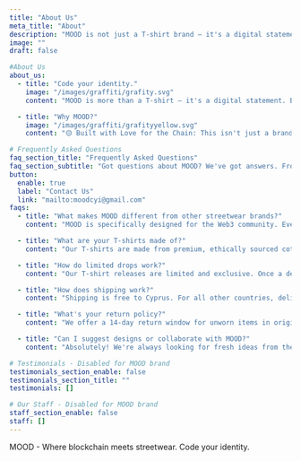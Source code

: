 ```yaml
---
title: "About Us"
meta_title: "About"
description: "MOOD is not just a T-shirt brand — it's a digital statement. Born at the intersection of blockchain culture, streetwear, and self-expression."
image: ""
draft: false

#About Us
about_us:
  - title: "Code your identity."
    image: "/images/graffiti/grafity.svg"
    content: "MOOD is more than a T-shirt — it's a digital statement. Born at the intersection of blockchain culture, streetwear, and raw self-expression, MOOD lets you code your identity and wear what you believe in. Each design draws from real moments in crypto history — from the Genesis block to Bitcoin Pizza Day — blending tech lore with bold, street-inspired visuals. We're inspired by code, crypto, and the rebels rewriting the rules. When you wear MOOD, you're not just putting on a shirt — you're broadcasting values like freedom, transparency, and a touch of chaos. Join the movement. Wear your code. Be MOOD."

  - title: "Why MOOD?"
    image: "/images/graffiti/grafityyellow.svg"
    content: "🟡 Built with Love for the Chain: This isn't just a brand — it's my way of sharing a real passion for crypto, decentralization, and digital freedom. Every design is rooted in blockchain history and made to spark conversation. <br/><br/> 🟣 Designed to Mean Something: No random graphics. Each piece references real moments, ideas, and ethos from the Web3 world. <br/><br/> 🟡 Limited Drops, Like Rare Tokens: We don't do mass production. Every drop is limited — unique like the block it was minted in. <br/><br/> 🟣 Made for the Community: MOOD was built by someone deep in the space — and it shows. We design for the people building the future. <br/><br/> 🟡 Sustainable by Default: Ethically sourced materials and low-impact printing. Style shouldn't come at the planet's expense."

# Frequently Asked Questions
faq_section_title: "Frequently Asked Questions"
faq_section_subtitle: "Got questions about MOOD? We've got answers. From sizing to shipping, here's everything you need to know about our crypto-inspired streetwear."
button:
  enable: true
  label: "Contact Us"
  link: "mailto:moodcyi@gmail.com"
faqs:
  - title: "What makes MOOD different from other streetwear brands?"
    content: "MOOD is specifically designed for the Web3 community. Every design is rooted in real blockchain history, crypto culture, and tech milestones. We're not just printing random designs - we're creating wearable pieces of digital culture."

  - title: "What are your T-shirts made of?"
    content: "Our T-shirts are made from premium, ethically sourced cotton blends. We use eco-conscious printing methods and sustainable materials because we believe in building a better future - both digitally and environmentally."

  - title: "How do limited drops work?"
    content: "Our T-shirt releases are limited and exclusive. Once a design sells out, it's gone forever. We announce upcoming drops on our social channels like Instagram."

  - title: "How does shipping work?"
    content: "Shipping is free to Cyprus. For all other countries, delivery cost is covered by the buyer. To place your order, send us your details: Full name, Phone number, Address with postal code. Sit back and wait to claim your T-shirt(s)! We'll keep you updated on the process."

  - title: "What's your return policy?"
    content: "We offer a 14-day return window for unworn items in original condition. Since our drops are limited, we encourage checking our size guide carefully before ordering."

  - title: "Can I suggest designs or collaborate with MOOD?"
    content: "Absolutely! We're always looking for fresh ideas from the community. Reach out to us with your concepts - the best community suggestions might make it into future drops with proper credit."

# Testimonials - Disabled for MOOD brand
testimonials_section_enable: false
testimonials_section_title: ""
testimonials: []

# Our Staff - Disabled for MOOD brand  
staff_section_enable: false
staff: []
---
```


MOOD - Where blockchain meets streetwear. Code your identity.

